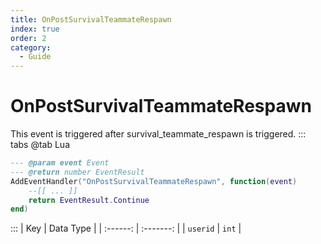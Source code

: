 ```yaml
---
title: OnPostSurvivalTeammateRespawn
index: true
order: 2
category:
  - Guide
---
```


# OnPostSurvivalTeammateRespawn
This event is triggered after survival_teammate_respawn is triggered.
::: tabs
@tab Lua
```lua
--- @param event Event
--- @return number EventResult
AddEventHandler("OnPostSurvivalTeammateRespawn", function(event)
    --[[ ... ]]
    return EventResult.Continue
end)
```

:::
|    Key   | Data Type |
| :------: | :-------: |
| `userid` |   `int`   |